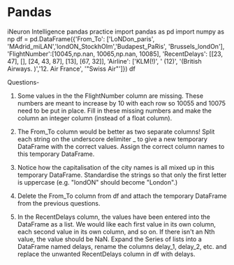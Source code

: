 # Pandas
 iNeuron Intelligence pandas practice
import pandas as pd
import numpy as np
df = pd.DataFrame({'From_To': ['LoNDon_paris', 'MAdrid_miLAN','londON_StockhOlm','Budapest_PaRis', 'Brussels_londOn'],
                   'FlightNumber':[10045,np.nan, 10065,np.nan, 10085],
                   'RecentDelays': [[23, 47], [], [24, 43, 87], [13], [67, 32]],
                   'Airline': ['KLM(!)', '<Air France> (12)', '(British Airways. )','12. Air France', '"Swiss Air"']})
df

Questions-
1. Some values in the the FlightNumber column are missing. These numbers are
meant to increase by 10 with each row so 10055 and 10075 need to be put in
place. Fill in these missing numbers and make the column an integer column
(instead of a float column).

2. The From_To column would be better as two separate columns! Split each
string on the underscore delimiter _ to give a new temporary DataFrame with
the correct values. Assign the correct column names to this temporary
DataFrame.

3. Notice how the capitalisation of the city names is all mixed up in this
temporary DataFrame. Standardise the strings so that only the first letter is
uppercase (e.g. "londON" should become "London".)

4. Delete the From_To column from df and attach the temporary DataFrame
from the previous questions.

5. In the RecentDelays column, the values have been entered into the
DataFrame as a list. We would like each first value in its own column, each
second value in its own column, and so on. If there isn't an Nth value, the value
should be NaN.
Expand the Series of lists into a DataFrame named delays, rename the columns
delay_1, delay_2, etc. and replace the unwanted RecentDelays column in df
with delays.
